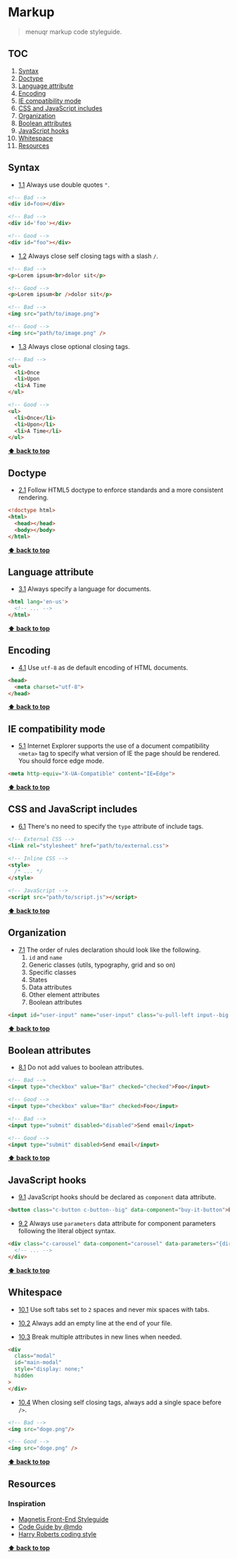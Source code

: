 # Markup

> menuqr markup code styleguide.

## TOC

1. [Syntax](#syntax)
2. [Doctype](#doctype)
3. [Language attribute](#language-attribute)
4. [Encoding](#encoding)
5. [IE compatibility mode](#ie-compatibility-mode)
6. [CSS and JavaScript includes](#css-and-javascript-includes)
7. [Organization](#organization)
8. [Boolean attributes](#boolean-attributes)
9. [JavaScript hooks](#javascript-hooks)
10. [Whitespace](#whitespace)
11. [Resources](#resources)

## Syntax

* [1.1](#1.1) <a name='1.1'></a> Always use double quotes `"`.

```html
<!-- Bad -->
<div id=foo></div>

<!-- Bad -->
<div id='foo'></div>

<!-- Good -->
<div id="foo"></div>
```

* [1.2](#1.2) <a name='1.2'></a> Always close self closing tags with a slash `/`.

```html
<!-- Bad -->
<p>Lorem ipsum<br>dolor sit</p>

<!-- Good -->
<p>Lorem ipsum<br />dolor sit</p>

<!-- Bad -->
<img src="path/to/image.png">

<!-- Good -->
<img src="path/to/image.png" />
```

* [1.3](#1.3) <a name='1.3'></a> Always close optional closing tags.

```html
<!-- Bad -->
<ul>
  <li>Once
  <li>Upon
  <li>A Time
</ul>

<!-- Good -->
<ul>
  <li>Once</li>
  <li>Upon</li>
  <li>A Time</li>
</ul>
```

**[⬆ back to top](#toc)**

## Doctype

* [2.1](#2.1) <a name='2.1'></a> Follow HTML5 doctype to enforce standards and a more consistent rendering.

```html
<!doctype html>
<html>
  <head></head>
  <body></body>
</html>
```

**[⬆ back to top](#toc)**

## Language attribute

* [3.1](#3.1) <a name='3.1'></a> Always specify a language for documents.

```html
<html lang='en-us'>
  <!-- ... -->
</html>
```

**[⬆ back to top](#toc)**

## Encoding

* [4.1](#4.1) <a name='4.1'></a> Use `utf-8` as de default encoding of HTML documents.

```html
<head>
  <meta charset="utf-8">
</head>
```

**[⬆ back to top](#toc)**

## IE compatibility mode

* [5.1](#5.1) <a name='5.1'></a> Internet Explorer supports the use of a document compatibility `<meta>` tag to specify what version of IE the page should be rendered. You should force edge mode.

```html
<meta http-equiv="X-UA-Compatible" content="IE=Edge">
```

**[⬆ back to top](#toc)**

## CSS and JavaScript includes

* [6.1](#6.1) <a name='6.1'></a> There's no need to specify the `type` attribute of include tags.

```html
<!-- External CSS -->
<link rel="stylesheet" href="path/to/external.css">

<!-- Inline CSS -->
<style>
  /* ... */
</style>

<!-- JavaScript -->
<script src="path/to/script.js"></script>
```

**[⬆ back to top](#toc)**

## Organization

* [7.1](#7.1) <a name='7.1'></a> The order of rules declaration should look like the following.
  1. `id` and `name`
  2. Generic classes (utils, typography, grid and so on)
  3. Specific classes
  4. States
  5. Data attributes
  6. Other element attributes
  7. Boolean attributes

```html
<input id="user-input" name="user-input" class="u-pull-left input--big is-disabled" data-component="input-text" data-parameters="{value: 42}" type="text" disabled />
```

**[⬆ back to top](#toc)**

## Boolean attributes

* [8.1](#8.1) <a name='8.1'></a> Do not add values to boolean attributes.

```html
<!-- Bad -->
<input type="checkbox" value="Bar" checked="checked">Foo</input>

<!-- Good -->
<input type="checkbox" value="Bar" checked>Foo</input>

<!-- Bad -->
<input type="submit" disabled="disabled">Send email</input>

<!-- Good -->
<input type="submit" disabled>Send email</input>
```

**[⬆ back to top](#toc)**

## JavaScript hooks

* [9.1](#9.1) <a name='9.1'></a> JavaScript hooks should be declared as `component` data attribute.

```html
<button class="c-button c-button--big" data-component="buy-it-button">Buy it</button>
```

* [9.2](#9.2) <a name='9.2'></a> Always use `parameters` data attribute for component parameters following the literal object syntax.

```html
<div class="c-carousel" data-component="carousel" data-parameters="{direction: 'left-to-right', speed: 2.5, easing: 'easeOutExpo'}">
  <!-- ... -->
</div>
```

**[⬆ back to top](#toc)**

## Whitespace

* [10.1](#10.1) <a name='10.1'></a> Use soft tabs set to `2` spaces and never mix spaces with tabs.

* [10.2](#10.2) <a name='10.2'></a> Always add an empty line at the end of your file.

* [10.3](#10.3) <a name='10.3'></a> Break multiple attributes in new lines when needed.

```html
<div
  class="modal"
  id="main-modal"
  style="display: none;"
  hidden
>
</div>
```

* [10.4](#10.4) <a name='10.4'></a> When closing self closing tags, always add a single space before `/>`.

```html
<!-- Bad -->
<img src="doge.png"/>

<!-- Good -->
<img src="doge.png" />
```

**[⬆ back to top](#toc)**

## Resources

### Inspiration

* [Magnetis Front-End Styleguide](https://github.com/magnetis/styleguide)
* [Code Guide by @mdo](http://codeguide.co)
* [Harry Roberts coding style](http://csswizardry.com/2012/04/my-html-css-coding-style)

**[⬆ back to top](#toc)**
